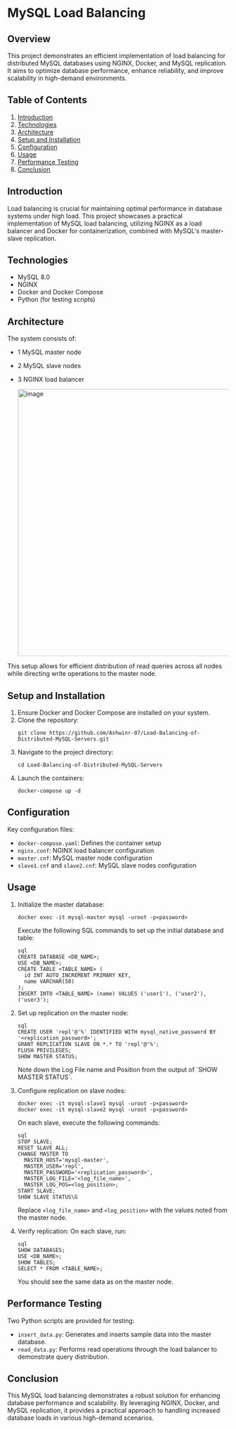 
# MySQL Load Balancing 

## Overview

This project demonstrates an efficient implementation of load balancing for distributed MySQL databases using NGINX, Docker, and MySQL replication. It aims to optimize database performance, enhance reliability, and improve scalability in high-demand environments.

## Table of Contents

1. [Introduction](#introduction)
2. [Technologies](#technologies)
3. [Architecture](#architecture)
4. [Setup and Installation](#setup-and-installation)
5. [Configuration](#configuration)
6. [Usage](#usage)
7. [Performance Testing](#performance-testing)
8. [Conclusion](#conclusion)

## Introduction

Load balancing is crucial for maintaining optimal performance in database systems under high load. This project showcases a practical implementation of MySQL load balancing, utilizing NGINX as a load balancer and Docker for containerization, combined with MySQL's master-slave replication.

## Technologies

- MySQL 8.0
- NGINX
- Docker and Docker Compose
- Python (for testing scripts)

## Architecture

The system consists of:
- 1 MySQL master node
- 2 MySQL slave nodes
- 3 NGINX load balancer

  <img width="608" alt="image" src="https://github.com/user-attachments/assets/3b520386-4d9d-4a7b-bd99-3740c37181a5">


This setup allows for efficient distribution of read queries across all nodes while directing write operations to the master node.

## Setup and Installation

1. Ensure Docker and Docker Compose are installed on your system.
2. Clone the repository:
   ```
   git clone https://github.com/Ashwinr-07/Load-Balancing-of-Distributed-MySQL-Servers.git
   ```
3. Navigate to the project directory:
   ```
   cd Load-Balancing-of-Distributed-MySQL-Servers
   ```
4. Launch the containers:
   ```
   docker-compose up -d
   ```

## Configuration

Key configuration files:
- `docker-compose.yaml`: Defines the container setup
- `nginx.conf`: NGINX load balancer configuration
- `master.cnf`: MySQL master node configuration
- `slave1.cnf` and `slave2.cnf`: MySQL slave nodes configuration

## Usage

1. Initialize the master database:
   ```
   docker exec -it mysql-master mysql -uroot -p<password>
   ```
   Execute the following SQL commands to set up the initial database and table:

   ```
   sql
   CREATE DATABASE <DB_NAME>;
   USE <DB_NAME>;
   CREATE TABLE <TABLE_NAME> (
     id INT AUTO_INCREMENT PRIMARY KEY,
     name VARCHAR(50)
   );
   INSERT INTO <TABLE_NAME> (name) VALUES ('user1'), ('user2'), ('user3');
   ```

2. Set up replication on the master node:
   ```
   sql
   CREATE USER 'repl'@'%' IDENTIFIED WITH mysql_native_password BY '<replication_password>';
   GRANT REPLICATION SLAVE ON *.* TO 'repl'@'%';
   FLUSH PRIVILEGES;
   SHOW MASTER STATUS;
   ```
   Note down the Log File name and Position from the output of \`SHOW MASTER STATUS\`.

3. Configure replication on slave nodes:
   ```
   docker exec -it mysql-slave1 mysql -uroot -p<password>
   docker exec -it mysql-slave2 mysql -uroot -p<password>
   ```
   On each slave, execute the following commands:

   ```
   sql
   STOP SLAVE;
   RESET SLAVE ALL;
   CHANGE MASTER TO
     MASTER_HOST='mysql-master',
     MASTER_USER='repl',
     MASTER_PASSWORD='<replication_password>',
     MASTER_LOG_FILE='<log_file_name>',
     MASTER_LOG_POS=<log_position>;
   START SLAVE;
   SHOW SLAVE STATUS\G
   ```
   Replace `<log_file_name>` and `<log_position>` with the values noted from the master node.

4. Verify replication:
   On each slave, run:
   ```
   sql
   SHOW DATABASES;
   USE <DB_NAME>;
   SHOW TABLES;
   SELECT * FROM <TABLE_NAME>;
   ```
   You should see the same data as on the master node.

## Performance Testing

Two Python scripts are provided for testing:
- `insert_data.py`: Generates and inserts sample data into the master database.
- `read_data.py`: Performs read operations through the load balancer to demonstrate query distribution.




## Conclusion

This MySQL load balancing demonstrates a robust solution for enhancing database performance and scalability. By leveraging NGINX, Docker, and MySQL replication, it provides a practical approach to handling increased database loads in various high-demand scenarios.

